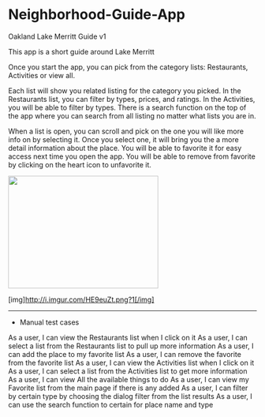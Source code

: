 # Neighborhood-Guide-App

Oakland Lake Merritt Guide v1

This app is a short guide around Lake Merritt

Once you start the app, you can pick from the category lists: Restaurants, Activities or view all.

Each list will show you related listing for the category you picked. In the Restaurants list, you can filter by types, prices, and ratings. In the Activities, you will be able to filter by types. There is a search function on the top of the app where you can search from all listing no matter what lists you are in. 

When a list is open, you can scroll and pick on the one you will like more info on by selecting it. Once you select one, it will bring you the a more detail information about the place. You will be able to favorite it for easy access next time you open the app. You will be able to remove from favorite by clicking on the heart icon to unfavorite it.



<!DOCTYPE html>
<html>
<body>

<img src="http://i.imgur.com/c3ISfQ9.png?1" style="width:304px;height:228px;">

</body>
</html>

[img]http://i.imgur.com/HE9euZt.png?1[/img]








------------------------------------


- Manual test cases

As a user, I can view the Restaurants list when I click on it
As a user, I can select a list from the Restaurants list to pull up more information 
As a user, I can add the place to my favorite list
As a user, I can remove the favorite from the favorite list
As a user, I can view the Activities list when I click on it
As a user, I can select a list from the Activities list to get more information
As a user, I can view All the available things to do
As a user, I can view my Favorite list from the main page if there is any added
As a user, I can filter by certain type by choosing the dialog filter from the list results
As a user, I can use the search function to certain for place name and type
